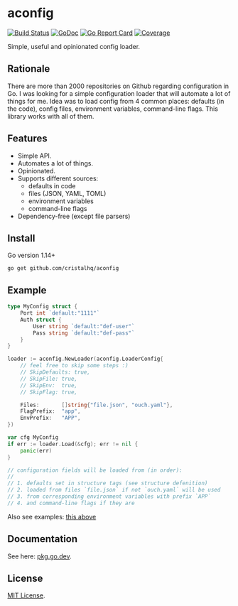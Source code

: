 # aconfig

[![Build Status][build-img]][build-url]
[![GoDoc][pkg-img]][pkg-url]
[![Go Report Card][reportcard-img]][reportcard-url]
[![Coverage][coverage-img]][coverage-url]

Simple, useful and opinionated config loader.

## Rationale

There are more than 2000 repositories on Github regarding configuration in Go. I was looking for a simple configuration loader that will automate a lot of things for me. Idea was to load config from 4 common places: defaults (in the code), config files, environment variables, command-line flags. This library works with all of them.

## Features

* Simple API.
* Automates a lot of things.
* Opinionated.
* Supports different sources:
  * defaults in code
  * files (JSON, YAML, TOML)
  * environment variables
  * command-line flags  
* Dependency-free (except file parsers)

## Install

Go version 1.14+

```
go get github.com/cristalhq/aconfig
```

## Example

```go
type MyConfig struct {
	Port int `default:"1111"`
	Auth struct {
		User string `default:"def-user"`
		Pass string `default:"def-pass"`
	}
}

loader := aconfig.NewLoader(aconfig.LoaderConfig{
	// feel free to skip some steps :)
	// SkipDefaults: true,
	// SkipFile: true,
	// SkipEnv:  true,
	// SkipFlag: true,

	Files:       []string{"file.json", "ouch.yaml"},
	FlagPrefix:  "app",
	EnvPrefix:   "APP",
})

var cfg MyConfig
if err := loader.Load(&cfg); err != nil {
	panic(err)
}

// configuration fields will be loaded from (in order):
//
// 1. defaults set in structure tags (see structure defenition)
// 2. loaded from files `file.json` if not `ouch.yaml` will be used
// 3. from corresponding environment variables with prefix `APP`
// 4. and command-line flags if they are
```

Also see examples: [this above](https://github.com/cristalhq/aconfig/blob/master/example_test.go)

## Documentation

See here: [pkg.go.dev][pkg-url].

## License

[MIT License](LICENSE).

[build-img]: https://github.com/cristalhq/aconfig/workflows/build/badge.svg
[build-url]: https://github.com/cristalhq/aconfig/actions
[pkg-img]: https://pkg.go.dev/badge/cristalhq/aconfig
[pkg-url]: https://pkg.go.dev/cristalhq/aconfig
[reportcard-img]: https://goreportcard.com/badge/cristalhq/aconfig
[reportcard-url]: https://goreportcard.com/report/cristalhq/aconfig
[coverage-img]: https://codecov.io/gh/cristalhq/aconfig/branch/master/graph/badge.svg
[coverage-url]: https://codecov.io/gh/cristalhq/aconfig
